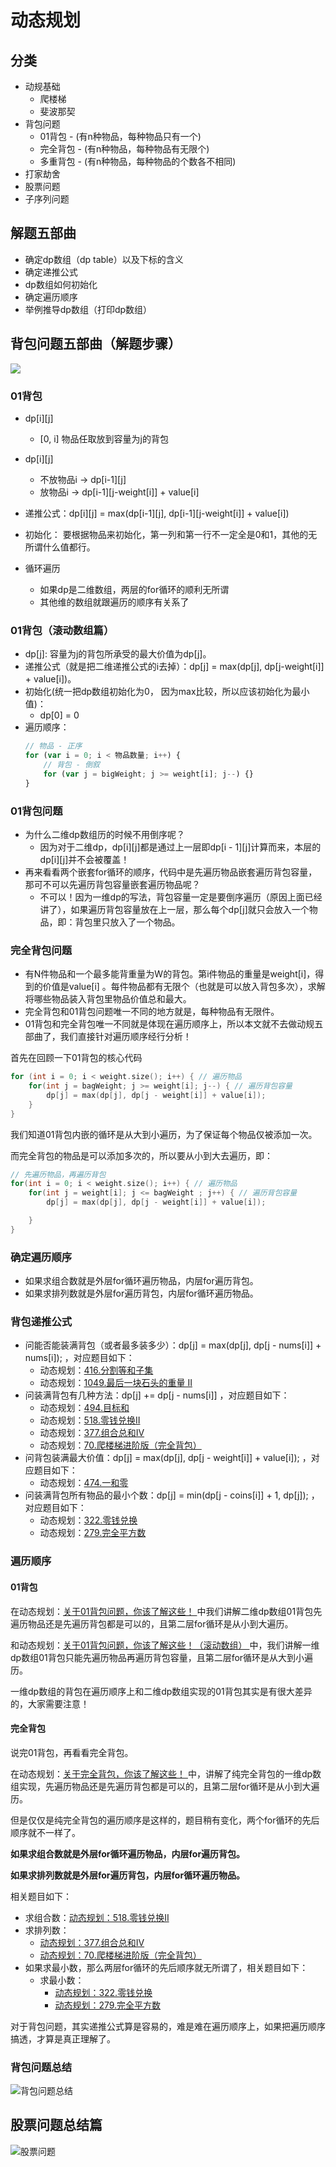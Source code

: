 # 动态规划

## 分类
- 动规基础
    - 爬楼梯
    - 斐波那契
- 背包问题  
    - 01背包 - (有n种物品，每种物品只有一个)
    - 完全背包 - (有n种物品，每种物品有无限个)
    - 多重背包 - (有n种物品，每种物品的个数各不相同)
- 打家劫舍
- 股票问题
- 子序列问题


## 解题五部曲
- 确定dp数组（dp table）以及下标的含义
- 确定递推公式
- dp数组如何初始化
- 确定遍历顺序
- 举例推导dp数组（打印dp数组）


## 背包问题五部曲（解题步骤）

![](../../images/背包问题.png)
### 01背包
- dp[i][j]
    - [0, i] 物品任取放到容量为j的背包

- dp[i][j]
    - 不放物品i -> dp[i-1][j]
    - 放物品i -> dp[i-1][j-weight[i]] + value[i]
- 递推公式：dp[i][j] = max(dp[i-1][j], dp[i-1][j-weight[i]] + value[i])
- 初始化： 要根据物品来初始化，第一列和第一行不一定全是0和1，其他的无所谓什么值都行。
- 循环遍历
    - 如果dp是二维数组，两层的for循环的顺利无所谓
    - 其他维的数组就跟遍历的顺序有关系了

### 01背包（滚动数组篇）
- dp[j]: 容量为j的背包所承受的最大价值为dp[j]。
- 递推公式（就是把二维递推公式的i去掉）：dp[j] = max(dp[j], dp[j-weight[i]] + value[i])。
- 初始化(统一把dp数组初始化为0， 因为max比较，所以应该初始化为最小值)：
    - dp[0] = 0
- 遍历顺序：
    ```js
    // 物品 - 正序
    for (var i = 0; i < 物品数量; i++) {
        // 背包 - 倒叙
        for (var j = bigWeight; j >= weight[i]; j--) {}
    }
    ```

### 01背包问题
- 为什么二维dp数组历的时候不用倒序呢？
    - 因为对于二维dp，dp[i][j]都是通过上一层即dp[i - 1][j]计算而来，本层的dp[i][j]并不会被覆盖！
- 再来看看两个嵌套for循环的顺序，代码中是先遍历物品嵌套遍历背包容量，那可不可以先遍历背包容量嵌套遍历物品呢？
    - 不可以！因为一维dp的写法，背包容量一定是要倒序遍历（原因上面已经讲了），如果遍历背包容量放在上一层，那么每个dp[j]就只会放入一个物品，即：背包里只放入了一个物品。


### 完全背包问题
- 有N件物品和一个最多能背重量为W的背包。第i件物品的重量是weight[i]，得到的价值是value[i] 。每件物品都有无限个（也就是可以放入背包多次），求解将哪些物品装入背包里物品价值总和最大。
- 完全背包和01背包问题唯一不同的地方就是，每种物品有无限件。
- 01背包和完全背包唯一不同就是体现在遍历顺序上，所以本文就不去做动规五部曲了，我们直接针对遍历顺序经行分析！

首先在回顾一下01背包的核心代码
```c
for (int i = 0; i < weight.size(); i++) { // 遍历物品
    for(int j = bagWeight; j >= weight[i]; j--) { // 遍历背包容量
        dp[j] = max(dp[j], dp[j - weight[i]] + value[i]);
    }
}
```
我们知道01背包内嵌的循环是从大到小遍历，为了保证每个物品仅被添加一次。

而完全背包的物品是可以添加多次的，所以要从小到大去遍历，即：
```c
// 先遍历物品，再遍历背包
for(int i = 0; i < weight.size(); i++) { // 遍历物品
    for(int j = weight[i]; j <= bagWeight ; j++) { // 遍历背包容量
        dp[j] = max(dp[j], dp[j - weight[i]] + value[i]);

    }
}
```


### 确定遍历顺序
- 如果求组合数就是外层for循环遍历物品，内层for遍历背包。
- 如果求排列数就是外层for遍历背包，内层for循环遍历物品。


### 背包递推公式
- 问能否能装满背包（或者最多装多少）：dp[j] = max(dp[j], dp[j - nums[i]] + nums[i]); ，对应题目如下：
    - 动态规划：[416.分割等和子集](https://programmercarl.com/0416.%E5%88%86%E5%89%B2%E7%AD%89%E5%92%8C%E5%AD%90%E9%9B%86.html)
    - 动态规划：[1049.最后一块石头的重量 II](https://programmercarl.com/1049.%E6%9C%80%E5%90%8E%E4%B8%80%E5%9D%97%E7%9F%B3%E5%A4%B4%E7%9A%84%E9%87%8D%E9%87%8FII.html)
- 问装满背包有几种方法：dp[j] += dp[j - nums[i]] ，对应题目如下：
    - 动态规划：[494.目标和](https://programmercarl.com/0494.%E7%9B%AE%E6%A0%87%E5%92%8C.html)
    - 动态规划：[518.零钱兑换II](https://programmercarl.com/0518.%E9%9B%B6%E9%92%B1%E5%85%91%E6%8D%A2II.html)
    - 动态规划：[377.组合总和Ⅳ](https://programmercarl.com/0377.%E7%BB%84%E5%90%88%E6%80%BB%E5%92%8C%E2%85%A3.html)
    - 动态规划：[70.爬楼梯进阶版（完全背包）](https://programmercarl.com/0070.%E7%88%AC%E6%A5%BC%E6%A2%AF%E5%AE%8C%E5%85%A8%E8%83%8C%E5%8C%85%E7%89%88%E6%9C%AC.html)
- 问背包装满最大价值：dp[j] = max(dp[j], dp[j - weight[i]] + value[i]); ，对应题目如下：
    - 动态规划：[474.一和零](https://programmercarl.com/0474.%E4%B8%80%E5%92%8C%E9%9B%B6.html)
- 问装满背包所有物品的最小个数：dp[j] = min(dp[j - coins[i]] + 1, dp[j]); ，对应题目如下：
    - 动态规划：[322.零钱兑换](https://programmercarl.com/0322.%E9%9B%B6%E9%92%B1%E5%85%91%E6%8D%A2.html)
    - 动态规划：[279.完全平方数](https://programmercarl.com/0279.%E5%AE%8C%E5%85%A8%E5%B9%B3%E6%96%B9%E6%95%B0.html)


### 遍历顺序
#### 01背包
在动态规划：[关于01背包问题，你该了解这些！ ](https://programmercarl.com/%E8%83%8C%E5%8C%85%E7%90%86%E8%AE%BA%E5%9F%BA%E7%A1%8001%E8%83%8C%E5%8C%85-1.html)中我们讲解二维dp数组01背包先遍历物品还是先遍历背包都是可以的，且第二层for循环是从小到大遍历。

和动态规划：[关于01背包问题，你该了解这些！（滚动数组） ](https://programmercarl.com/%E8%83%8C%E5%8C%85%E7%90%86%E8%AE%BA%E5%9F%BA%E7%A1%8001%E8%83%8C%E5%8C%85-2.html)中，我们讲解一维dp数组01背包只能先遍历物品再遍历背包容量，且第二层for循环是从大到小遍历。

一维dp数组的背包在遍历顺序上和二维dp数组实现的01背包其实是有很大差异的，大家需要注意！

#### 完全背包
说完01背包，再看看完全背包。

在动态规划：[关于完全背包，你该了解这些！ ](https://programmercarl.com/%E8%83%8C%E5%8C%85%E9%97%AE%E9%A2%98%E7%90%86%E8%AE%BA%E5%9F%BA%E7%A1%80%E5%AE%8C%E5%85%A8%E8%83%8C%E5%8C%85.html)中，讲解了纯完全背包的一维dp数组实现，先遍历物品还是先遍历背包都是可以的，且第二层for循环是从小到大遍历。

但是仅仅是纯完全背包的遍历顺序是这样的，题目稍有变化，两个for循环的先后顺序就不一样了。

**如果求组合数就是外层for循环遍历物品，内层for遍历背包。**

**如果求排列数就是外层for遍历背包，内层for循环遍历物品。**

相关题目如下：
- 求组合数：[动态规划：518.零钱兑换II](https://programmercarl.com/0518.%E9%9B%B6%E9%92%B1%E5%85%91%E6%8D%A2II.html)
- 求排列数：
    - [动态规划：377.组合总和Ⅳ](https://mp.weixin.qq.com/s/Iixw0nahJWQgbqVNk8k6gA)
    - [动态规划：70.爬楼梯进阶版（完全背包）](https://programmercarl.com/0070.%E7%88%AC%E6%A5%BC%E6%A2%AF%E5%AE%8C%E5%85%A8%E8%83%8C%E5%8C%85%E7%89%88%E6%9C%AC.html)
- 如果求最小数，那么两层for循环的先后顺序就无所谓了，相关题目如下：
    - 求最小数：
        - [动态规划：322.零钱兑换](https://programmercarl.com/0322.%E9%9B%B6%E9%92%B1%E5%85%91%E6%8D%A2.html)
        - [动态规划：279.完全平方数](https://programmercarl.com/0279.%E5%AE%8C%E5%85%A8%E5%B9%B3%E6%96%B9%E6%95%B0.html)

对于背包问题，其实递推公式算是容易的，难是难在遍历顺序上，如果把遍历顺序搞透，才算是真正理解了。

### 背包问题总结
![背包问题总结](../../images/%E8%83%8C%E5%8C%85%E9%97%AE%E9%A2%98%E6%80%BB%E7%BB%93.jpeg)



## 股票问题总结篇
![股票问题](../../images/%E8%82%A1%E7%A5%A8%E9%97%AE%E9%A2%98.jpg)
